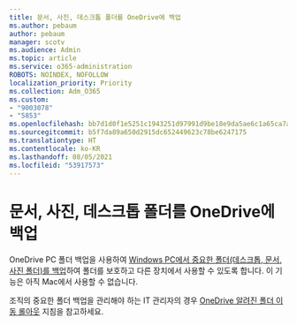 ```yaml
---
title: 문서, 사진, 데스크톱 폴더를 OneDrive에 백업
ms.author: pebaum
author: pebaum
manager: scotv
ms.audience: Admin
ms.topic: article
ms.service: o365-administration
ROBOTS: NOINDEX, NOFOLLOW
localization_priority: Priority
ms.collection: Adm_O365
ms.custom:
- "9003078"
- "5853"
ms.openlocfilehash: bb7d1d0f1e5251c1943251d97991d9be18e9da5ae6c1a65ca7aa5eb32ba7dece
ms.sourcegitcommit: b5f7da89a650d2915dc652449623c78be6247175
ms.translationtype: HT
ms.contentlocale: ko-KR
ms.lasthandoff: 08/05/2021
ms.locfileid: "53917573"
---
```

# <a name="back-up-your-documents-pictures-and-desktop-folders-with-onedrive"></a>문서, 사진, 데스크톱 폴더를 OneDrive에 백업

OneDrive PC 폴더 백업을 사용하여 [Windows PC에서 중요한 폴더(데스크톱, 문서, 사진 폴더)를 백업](https://support.office.com/article/d61a7930-a6fb-4b95-b28a-6552e77c3057)하여 폴더를 보호하고 다른 장치에서 사용할 수 있도록 합니다. 이 기능은 아직 Mac에서 사용할 수 없습니다.  

조직의 중요한 폴더 백업을 관리해야 하는 IT 관리자의 경우 [OneDrive 알려진 폴더 이동 롤아웃](https://docs.microsoft.com/onedrive/redirect-known-folders) 지침을 참고하세요.
